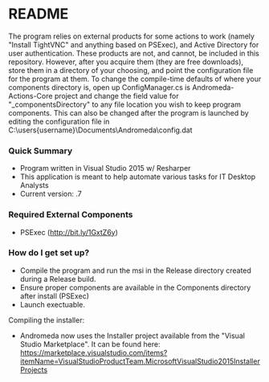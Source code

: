 # README #

The program relies on external products for some actions to work (namely "Install TightVNC" and anything based on PSExec), and Active Directory for user authentication. These products are not, and cannot, be included in this repository. However, after you acquire them (they are free downloads), store them in a directory of your choosing, and point the configuration file for the program at them. To change the compile-time defaults of where your components directory is, open up ConfigManager.cs is Andromeda-Actions-Core project and change the field value for "_componentsDirectory" to any file location you wish to keep program components. This can also be changed after the program is launched by editing the configuration file in C:\users\{username}\Documents\Andromeda\config.dat

### Quick Summary ###

* Program written in Visual Studio 2015 w/ Resharper
* This application is meant to help automate various tasks for IT Desktop Analysts
* Current version: .7
 

### Required External Components ###
* PSExec (http://bit.ly/1GxtZ6y)

### How do I get set up? ###
* Compile the program and run the msi in the Release directory created during a Release build.
* Ensure proper components are available in the Components directory after install (PSExec)
* Launch exectuable.
 
Compiling the installer:
* Andromeda now uses the Installer project available from the "Visual Studio Marketplace". It can be found here: https://marketplace.visualstudio.com/items?itemName=VisualStudioProductTeam.MicrosoftVisualStudio2015InstallerProjects

